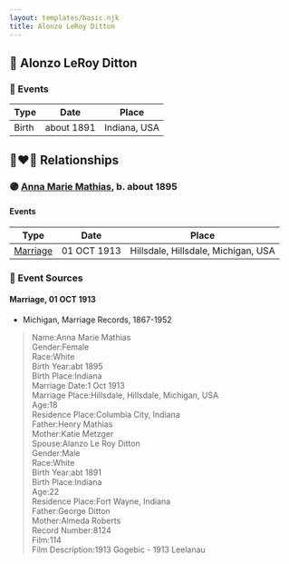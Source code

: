 ```yaml
---
layout: templates/basic.njk
title: Alonzo LeRoy Ditton
---
```

## 🔵 Alonzo LeRoy Ditton

### 📆 Events

Type | Date | Place
------ | ------ | ------
Birth | about 1891 | Indiana, USA

## 👩‍❤️‍👨 Relationships

### 🟣 [Anna Marie Mathias](/people/5/50075230), b. about 1895

#### Events

Type | Date | Place
------ | ------ | ------
[Marriage](#event-80c21772-9588-4b0a-9b63-4db78b33c197) | 01 OCT 1913 | Hillsdale, Hillsdale, Michigan, USA
### 📰 Event Sources

#### <a id="event-80c21772-9588-4b0a-9b63-4db78b33c197"></a> Marriage, 01 OCT 1913
* Michigan, Marriage Records, 1867-1952
>   
  > Name:Anna Marie Mathias  
  > Gender:Female  
  > Race:White  
  > Birth Year:abt 1895  
  > Birth Place:Indiana  
  > Marriage Date:1 Oct 1913  
  > Marriage Place:Hillsdale, Hillsdale, Michigan, USA  
  > Age:18  
  > Residence Place:Columbia City, Indiana  
  > Father:Henry Mathias  
  > Mother:Katie Metzger  
  > Spouse:Alanzo Le Roy Ditton  
  > Gender:Male  
  > Race:White  
  > Birth Year:abt 1891  
  > Birth Place:Indiana  
  > Age:22  
  > Residence Place:Fort Wayne, Indiana  
  > Father:George Ditton  
  > Mother:Almeda Roberts  
  > Record Number:8124  
  > Film:114  
  > Film Description:1913 Gogebic - 1913 Leelanau